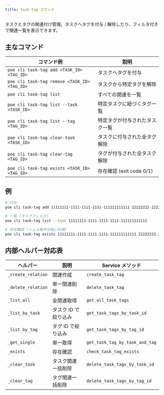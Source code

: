 ```yaml
---
title: Task-Tag コマンド
---
```


タスクとタグの関連付け管理。タスクへタグを付与 / 解除したり、フィルタ付きで関連一覧を表示できます。

## 主なコマンド

| コマンド例                                   | 説明                           |
| -------------------------------------------- | ------------------------------ |
| `poe cli task-tag add <TASK_ID> <TAG_ID>`    | タスクへタグを付与             |
| `poe cli task-tag remove <TASK_ID> <TAG_ID>` | タスクから特定タグを解除       |
| `poe cli task-tag list`                      | すべての関連を一覧             |
| `poe cli task-tag list --task <TASK_ID>`     | 特定タスクに紐づくタグ一覧     |
| `poe cli task-tag list --tag <TAG_ID>`       | 特定タグが付与されたタスク一覧 |
| `poe cli task-tag clear-task <TASK_ID>`      | タスクに付与された全タグ解除   |
| `poe cli task-tag clear-tag <TAG_ID>`        | タグが付与された全タスク解除   |
| `poe cli task-tag exists <TASK_ID> <TAG_ID>` | 存在確認 (exit code 0/1)       |

## 例

```bash
# 付与
poe cli task-tag add 11111111-1111-1111-1111-111111111111 22222222-2222-2222-2222-222222222222

# 一覧 (タスクフィルタ)
poe cli task-tag list --task 11111111-1111-1111-1111-111111111111

# 存在確認 (シェル条件分岐に利用)
poe cli task-tag exists 11111111-1111-1111-1111-111111111111 22222222-2222-2222-2222-222222222222 && echo OK
```

## 内部ヘルパー対応表

| ヘルパー           | 説明                 | Service メソッド               |
| ------------------ | -------------------- | ------------------------------ |
| `_create_relation` | 関連作成             | `create_task_tag`              |
| `_delete_relation` | 単一関連削除         | `delete_task_tag`              |
| `_list_all`        | 全関連取得           | `get_all_task_tags`            |
| `_list_by_task`    | タスク ID で絞り込み | `get_task_tags_by_task_id`     |
| `_list_by_tag`     | タグ ID で絞り込み   | `get_task_tags_by_tag_id`      |
| `_get_single`      | 単一取得             | `get_task_tag_by_task_and_tag` |
| `_exists`          | 存在確認             | `check_task_tag_exists`        |
| `_clear_task`      | タスク関連一括削除   | `delete_task_tags_by_task_id`  |
| `_clear_tag`       | タグ関連一括削除     | `delete_task_tags_by_tag_id`   |
